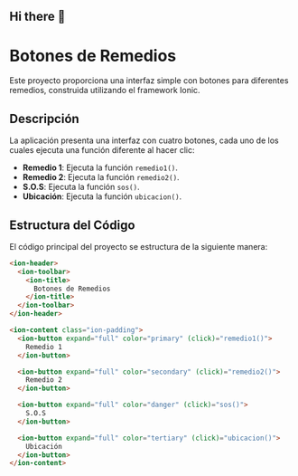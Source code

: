 ## Hi there 👋

# Botones de Remedios

Este proyecto proporciona una interfaz simple con botones para diferentes remedios, construida utilizando el framework Ionic.

## Descripción

La aplicación presenta una interfaz con cuatro botones, cada uno de los cuales ejecuta una función diferente al hacer clic:

- **Remedio 1**: Ejecuta la función `remedio1()`.
- **Remedio 2**: Ejecuta la función `remedio2()`.
- **S.O.S**: Ejecuta la función `sos()`.
- **Ubicación**: Ejecuta la función `ubicacion()`.

## Estructura del Código

El código principal del proyecto se estructura de la siguiente manera:

```html
<ion-header>
  <ion-toolbar>
    <ion-title>
      Botones de Remedios
    </ion-title>
  </ion-toolbar>
</ion-header>

<ion-content class="ion-padding">
  <ion-button expand="full" color="primary" (click)="remedio1()">
    Remedio 1
  </ion-button>

  <ion-button expand="full" color="secondary" (click)="remedio2()">
    Remedio 2
  </ion-button>

  <ion-button expand="full" color="danger" (click)="sos()">
    S.O.S
  </ion-button>

  <ion-button expand="full" color="tertiary" (click)="ubicacion()">
    Ubicación
  </ion-button>
</ion-content>

